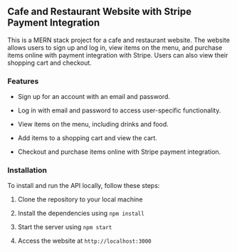 
## Cafe and Restaurant Website with Stripe Payment Integration

This is a MERN stack project for a cafe and restaurant website. The website allows users to sign up and log in, view items on the menu, and purchase items online with payment integration with Stripe. Users can also view their shopping cart and checkout.

### Features

- Sign up for an account with an email and password.

- Log in with email and password to access user-specific functionality.

- View items on the menu, including drinks and food.

- Add items to a shopping cart and view the cart.

- Checkout and purchase items online with Stripe payment integration.

### Installation

To install and run the API locally, follow these steps:

1. Clone the repository to your local machine

2. Install the dependencies using `npm install`

3. Start the server using `npm start`

4. Access the website at `http://localhost:3000`

